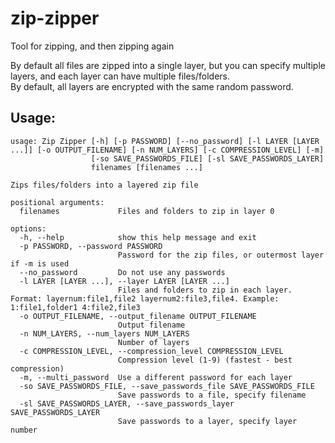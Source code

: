 # zip-zipper
Tool for zipping, and then zipping again

By default all files are zipped into a single layer, but you can specify multiple layers, and each layer can have multiple files/folders.  
By default, all layers are encrypted with the same random password.

## Usage:

```
usage: Zip Zipper [-h] [-p PASSWORD] [--no_password] [-l LAYER [LAYER ...]] [-o OUTPUT_FILENAME] [-n NUM_LAYERS] [-c COMPRESSION_LEVEL] [-m]
                  [-so SAVE_PASSWORDS_FILE] [-sl SAVE_PASSWORDS_LAYER]
                  filenames [filenames ...]

Zips files/folders into a layered zip file

positional arguments:
  filenames             Files and folders to zip in layer 0

options:
  -h, --help            show this help message and exit
  -p PASSWORD, --password PASSWORD
                        Password for the zip files, or outermost layer if -m is used
  --no_password         Do not use any passwords
  -l LAYER [LAYER ...], --layer LAYER [LAYER ...]
                        Files and folders to zip in each layer. Format: layernum:file1,file2 layernum2:file3,file4. Example: 1:file1,folder1 4:file2,file3
  -o OUTPUT_FILENAME, --output_filename OUTPUT_FILENAME
                        Output filename
  -n NUM_LAYERS, --num_layers NUM_LAYERS
                        Number of layers
  -c COMPRESSION_LEVEL, --compression_level COMPRESSION_LEVEL
                        Compression level (1-9) (fastest - best compression)
  -m, --multi_password  Use a different password for each layer
  -so SAVE_PASSWORDS_FILE, --save_passwords_file SAVE_PASSWORDS_FILE
                        Save passwords to a file, specify filename
  -sl SAVE_PASSWORDS_LAYER, --save_passwords_layer SAVE_PASSWORDS_LAYER
                        Save passwords to a layer, specify layer number
```